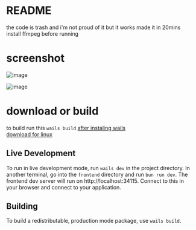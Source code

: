 # README

the code is trash and i'm not proud of it but it works
made it in 20mins  
install ffmpeg before running 

# screenshot 
![image](https://github.com/user-attachments/assets/cb63b51c-448a-4703-aef4-cea5926eb574)

![image](https://github.com/user-attachments/assets/5d009235-761a-4e08-849a-4b8a6b1c3513)

# download or build 

to build run this `wails build` [after instaling wails](https://wails.io/docs/gettingstarted/installation/)  
[download for linux](https://github.com/salman0ansari/compress-app/releases/download/v1.0/compress-app-linux)

## Live Development

To run in live development mode, run `wails dev` in the project directory. In another terminal, go into the `frontend`
directory and run `bun run dev`. The frontend dev server will run on http://localhost:34115. Connect to this in your
browser and connect to your application.

## Building

To build a redistributable, production mode package, use `wails build`.
